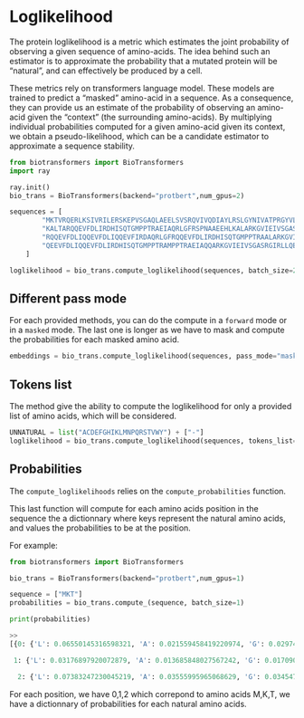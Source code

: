 # Loglikelihood

The protein loglikelihood is a metric which estimates the joint probability of
observing a given sequence of amino-acids. The idea behind such an estimator is to approximate the
probability that a mutated protein will be “natural”, and can effectively be produced by a cell.

These metrics rely on transformers language model. These models are trained to predict a “masked” amino-acid in a sequence.
As a consequence, they can provide us an estimate of the probability of observing an amino-acid given the “context” (the surrounding amino-acids).
By multiplying individual probabilities computed for a given amino-acid given its context, we obtain a pseudo-likelihood, which can be a candidate estimator to approximate a sequence stability.

```python
from biotransformers import BioTransformers
import ray

ray.init()
bio_trans = BioTransformers(backend="protbert",num_gpus=2)

sequences = [
        "MKTVRQERLKSIVRILERSKEPVSGAQLAEELSVSRQVIVQDIAYLRSLGYNIVATPRGYVLAGG",
        "KALTARQQEVFDLIRDHISQTGMPPTRAEIAQRLGFRSPNAAEEHLKALARKGVIEIVSGASRGIRLLQEE",
        "RQQEVFDLIQQEVFDLIQQEVFIRDAQRLGFRQQEVFDLIRDHISQTGMPPTRAALARKGVIEIVSGASRGIRLLQEE",
        "QEEVFDLIQQEVFDLIRDHISQTGMPPTRAMPPTRAEIAQQARKGVIEIVSGASRGIRLLQEE"
    ]

loglikelihood = bio_trans.compute_loglikelihood(sequences, batch_size=2)
```

## Different pass mode

For each provided methods, you can do the compute in a ``forward`` mode or in a ``masked`` mode. The last one is
longer as we have to mask and compute the probabilities for each masked amino acid.

```python
embeddings = bio_trans.compute_loglikelihood(sequences, pass_mode="masked", batch_size=2)
```

## Tokens list

The method give the ability to compute the loglikelihood for only a provided list of amino acids, which will be considered.

```python
UNNATURAL = list("ACDEFGHIKLMNPQRSTVWY") + ["-"]
loglikelihood = bio_trans.compute_loglikelihood(sequences, tokens_list=UNNATURAL)
```

## Probabilities

The ``compute_loglikelihoods`` relies on the ``compute_probabilities`` function.

This last function will compute for each amino acids position in the sequence the a dictionnary where keys represent the natural amino acids, and values the probabilities to be at the position.

For example:

```python
from biotransformers import BioTransformers

bio_trans = BioTransformers(backend="protbert",num_gpus=1)

sequence = ["MKT"]
probabilities = bio_trans.compute_(sequence, batch_size=1)

print(probabilities)
```

```python
>>
[{0: {'L': 0.06550145316598321, 'A': 0.021559458419220974, 'G': 0.029741129950678777, 'V': 0.0329506745800003, 'E': 0.03389950500319548, 'S': 0.10401323529266542, 'I': 0.04399518228657259, 'K': 0.1534323153578508, 'R': 0.08616676439914424, 'D': 0.010983572050921635, 'T': 0.04474224433539647, 'P': 0.01569993609938641, 'N': 0.027836286891774507, 'Q': 0.037557728840479546, 'F': 0.020606235301203788, 'Y': 0.01243454224917041, 'M': 0.21207524064947852, 'H': 0.015025274369047291, 'C': 0.013031914446968728, 'W': 0.018747306310860856},

 1: {'L': 0.03176897920072879, 'A': 0.013685848027567242, 'G': 0.01709074216275199, 'V': 0.018786360542915624, 'E': 0.016411511761942357, 'S': 0.02157161007259761, 'I': 0.019570515195473124, 'K': 0.026416232407458887, 'R': 0.021930249525274396, 'D': 0.008674132240173953, 'T': 0.018818536773492975, 'P': 0.010970933229272459, 'N': 0.01349720693939123, 'Q': 0.014703372924399499, 'F': 0.010715260172378251, 'Y': 0.00931640096204737, 'M': 0.7010288899792522, 'H': 0.009361870192728095, 'C': 0.007965577806480653, 'W': 0.007715769883673336},

  2: {'L': 0.07383247230045219, 'A': 0.03555995965068629, 'G': 0.03454727111803637, 'V': 0.043748770514437235, 'E': 0.04069625263096508, 'S': 0.06924489597284503, 'I': 0.046173613390643166, 'K': 0.2299759248798167, 'R': 0.06749564661032614, 'D': 0.0224069594369746, 'T': 0.03940009938504622, 'P': 0.02301058203142933, 'N': 0.03441775848661052, 'Q': 0.04373499771477881, 'F': 0.028093375324345762, 'Y': 0.02461900744880924, 'M': 0.025029056199102815, 'H': 0.0818692944874724, 'C': 0.016498739542946495, 'W': 0.01964532287427556}}]
```

For each position, we have  0,1,2 which correpond to amino acids M,K,T, we have a dictionnary of probabilities for each natural amino acids.
